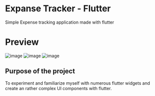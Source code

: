 # Expanse Tracker - Flutter 

Simple Expense tracking application made with flutter 

# Preview 
![image](https://user-images.githubusercontent.com/42060507/109965535-aa54a980-7d21-11eb-9999-2dcf4fd5b7e6.png)
![image](https://user-images.githubusercontent.com/42060507/109965587-bd677980-7d21-11eb-80b3-fa370ded2183.png)
![image](https://user-images.githubusercontent.com/42060507/109965826-133c2180-7d22-11eb-9e45-d57b29c53715.png)

## Purpose of the project 

To experiment and familiarize myself with numerous flutter widgets and create an rather complex UI components with flutter. 

